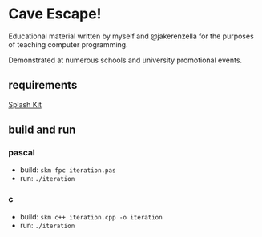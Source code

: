 # Cave Escape!

Educational material written by myself and @jakerenzella for the purposes of teaching computer programming.

Demonstrated at numerous schools and university promotional events.

## requirements
[Splash Kit](https://www.splashkit.io/)

## build and run

### pascal
- build: `skm fpc iteration.pas`
- run: `./iteration`

### c
- build: `skm c++ iteration.cpp -o iteration`
- run: `./iteration`
